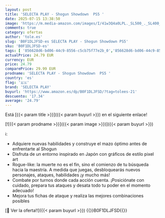 ```yaml
---
layout: post
title: 'SELECTA PLAY - Shogun Showdown  PS5 '
date: 2025-07-15 13:38:50
image: 'https://m.media-amazon.com/images/I/41w3Q4a0LPL._SL500_._SL400_.jpg'
comments: true
category: ofertas
author: 'tole.es'
slug: 'B0F1DLJFSD-es SELECTA PLAY - Shogun Showdown PS5'
sku: 'B0F1DLJFSD-es'
tags: [ '856628d6-bd06-44c9-8556-c5cb75f77e2b_0','856628d6-bd06-44c9-8556-c5cb75f77e2b_2201','856628d6-bd06-44c9-8556-c5cb75f77e2b_3601','Arborist Merchandising Root','Hardware y juegos para PlayStation 5','Juegos para PlayStation 5','Preventa de Videojuegos','Self Service','Special Features Stores','Videojuegos','Videojuegos más esperados','ps5','selecta play','🇪🇸', ]
actualPrice: 24.79 EUR
currency: EUR
price: 24.79
comparePrice: 29.99 EUR
prodname: 'SELECTA PLAY - Shogun Showdown  PS5 '
country: 'es'
flag: '🇪🇸'
brand: 'SELECTA PLAY'
buyurl: 'https://www.amazon.es/dp/B0F1DLJFSD/?tag=tolees-21'
descuento: '17.34'
average: '24.79'
---
```


Está [{{< param title >}}]({{< param buyurl >}}) en el siguiente enlace!

[![{{< param prodname >}}]({{< param image >}})]({{< param buyurl >}})

ℹ️:

- Adquiere nuevas habilidades y construye el mazo óptimo antes de enfrentarte al Shogun
- Disfruta de un entorno inspirado en Japón con gráficos de estilo pixel art
- Rogue-like: la muerte no es el fin, sino el comienzo de tu búsqueda hacia la maestría. A medida que juegas, desbloquearás nuevos personajes, ataques, habilidades ¡y mucho más!
- Combate por turnos donde cada acción cuenta. ¡Posiciónate con cuidado, prepara tus ataques y desata todo tu poder en el momento adecuado!
- Mejora tus fichas de ataque y realiza las mejores combinaciones posibles

[🛒 Ver la oferta!!]({{< param buyurl >}})
{{<world>}}B0F1DLJFSD{{</world>}}
